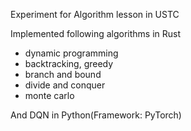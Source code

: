 Experiment for Algorithm lesson in USTC

Implemented following algorithms in Rust
- dynamic programming
- backtracking, greedy
- branch and bound
- divide and conquer
- monte carlo

And DQN in Python(Framework: PyTorch)
